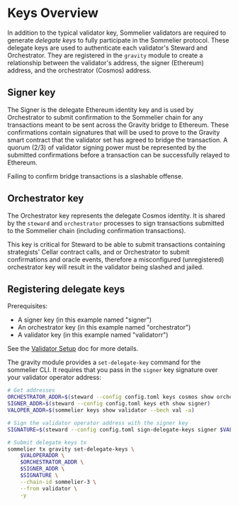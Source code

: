 # Keys Overview

In addition to the typical validator key, Sommelier validators are required to generate *delegate keys* to fully participate in the Sommelier protocol.
These delegate keys are used to authenticate each validator's Steward and Orchestrator. They are registered in the `gravity` module to create a relationship
between the validator's address, the signer (Ethereum) address, and the orchestrator (Cosmos) address.

## Signer key

The Signer is the delegate Ethereum identity key and is used by Orchestrator to submit confirmation to the Sommelier chain for any transactions meant to be sent across the Gravity bridge to Ethereum.
These confirmations contain signatures that will be used to prove to the Gravity smart contract that the validator set has agreed to bridge the transaction.
A quorum (2/3) of validator signing power must be represented by the submitted confirmations before a transaction can be successfully relayed to Ethereum. 

Failing to confirm bridge transactions is a slashable offense.

## Orchestrator key

The Orchestrator key represents the delegate Cosmos identity. It is shared by the `steward` and `orchestrator` processes to sign transactions submitted to the Sommelier chain (including confirmation transactions).

This key is critical for Steward to be able to submit transactions containing strategists' Cellar contract calls, and or Orchestrator to submit confirmations and oracle events, therefore a misconfigured (unregistered)
orchestrator key will result in the validator being slashed and jailed.

## Registering delegate keys

Prerequisites:
- A signer key (in this example named "signer")
- An orchestrator key (in this example named "orchestrator")
- A validator key (in this example named "validatorr")

See the [Validator Setup](/docs/validators/setup.md) doc for more details.

The gravity module provides a `set-delegate-key` command for the sommelier CLI. It requires that you pass in the `signer` key signature over your validator operator address:

```bash
# Get addresses
ORCHESTRATOR_ADDR=$(steward --config config.toml keys cosmos show orchestrator)
SIGNER_ADDR=$(steward --config config.toml keys eth show signer)
VALOPER_ADDR=$(sommelier keys show validator --bech val -a)

# Sign the validator operator address with the signer key
SIGNATURE=$(steward --config config.toml sign-delegate-keys signer $VALOPER_ADDR) 

# Submit delegate keys tx
sommelier tx gravity set-delegate-keys \
    $VALOPERADDR \
    $ORCHESTRATOR_ADDR \
    $SIGNER_ADDR \
    $SIGNATURE \
    --chain-id sommelier-3 \
    --from validator \
    -y
```

